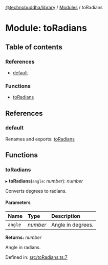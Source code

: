 [@technobuddha/library](../../README.md) / [Modules](../Modules.md) / toRadians

# Module: toRadians

## Table of contents

### References

- [default](toradians.md#default)

### Functions

- [toRadians](toradians.md#toradians)

## References

### default

Renames and exports: [toRadians](toradians.md#toradians)

## Functions

### toRadians

▸ **toRadians**(`angle`: *number*): *number*

Converts degrees to radians.

#### Parameters

| Name | Type | Description |
| :------ | :------ | :------ |
| `angle` | *number* | Angle in degrees. |

**Returns:** *number*

Angle in radians.

Defined in: [src/toRadians.ts:7](https://github.com/technobuddha/hill.software/blob/65b5e5d/packages/library/src/toRadians.ts#L7)

